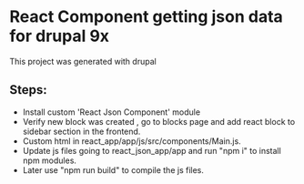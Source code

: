 # React Component getting json data for drupal 9x
This project was generated with drupal 

## Steps:
- Install custom 'React Json Component' module
- Verify new block was created , go to blocks page and add react block to sidebar section in the frontend.
- Custom html in react_app/app/js/src/components/Main.js.
- Update js files going to react_json_app/app and run "npm i" to install npm modules.
- Later use "npm run build" to compile the js files.